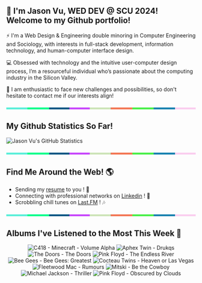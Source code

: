 ## 👋 I'm Jason Vu, WED DEV @ SCU 2024! Welcome to my Github portfolio! 

⚡ I'm a Web Design & Engineering double minoring in Computer Engineering and Sociology, with interests in full-stack development, information technology, and human-computer interface design.

💻 Obsessed with technology and the intuitive user-computer design process, I’m a resourceful individual who’s passionate about the computing industry in the Silicon Valley.

🤝 I am enthusiastic to face new challenges and possibilities, so don't hesitate to contact me if our interests align!

<img src="./.github/workflows/banner_strip.png" width="100%" height="5px">

## My Github Statistics So Far!
![Jason Vu's GitHub Statistics](https://github-readme-stats.vercel.app/api?username=JAVAB3ANS&show_icons=true)

<img src="./.github/workflows/banner_strip.png" width="100%" height="5px">

## Find Me Around the Web! 🌎
- Sending my [resume](https://javab3ans.github.io/pdfs/resume.pdf) to you ! 📝
- Connecting with professional networks on [Linkedin](https://www.linkedin.com/in/jason-anh-vu/) ! 💼  
- Scrobbling chill tunes on [Last.FM](https://www.last.fm/user/JAVA9620) ! 🎶

<img src="./.github/workflows/banner_strip.png" width="100%" height="5px">

## Albums I've Listened to the Most This Week 🎹 

<!-- lastfm -->
<p align="center"><img src="https://lastfm.freetls.fastly.net/i/u/64s/b9f87564f51e402c843e109a7021dc83.png" title="C418 - Minecraft - Volume Alpha"> <img src="https://lastfm.freetls.fastly.net/i/u/64s/4c66b692b26c4fb3be2da6dda2fc9bb7.png" title="Aphex Twin - Drukqs"> <img src="https://lastfm.freetls.fastly.net/i/u/64s/24590e4ca3a94c748d6c8452ce52467b.png" title="The Doors - The Doors"> <img src="https://lastfm.freetls.fastly.net/i/u/64s/9c96e92b6b494f95cf278ad5c6b36d7e.png" title="Pink Floyd - The Endless River"> <img src="https://lastfm.freetls.fastly.net/i/u/64s/41889da007584eea94e30e1766afc100.png" title="Bee Gees - Bee Gees: Greatest"> <img src="https://lastfm.freetls.fastly.net/i/u/64s/1ae3a307f2474312809a4867b56139ed.png" title="Cocteau Twins - Heaven or Las Vegas"> <img src="https://lastfm.freetls.fastly.net/i/u/64s/349d64820e124b77cb5275ab03042693.png" title="Fleetwood Mac - Rumours"> <img src="https://lastfm.freetls.fastly.net/i/u/64s/a9b9c68a6ecb979e1ac95e28bb28e06b.png" title="Mitski - Be the Cowboy"> <img src="https://lastfm.freetls.fastly.net/i/u/64s/e5f40ae3767cf5b6184776f97e52b8ca.jpg" title="Michael Jackson - Thriller"> <img src="https://lastfm.freetls.fastly.net/i/u/64s/66092948eafe43ffc331bfd6f13c875a.png" title="Pink Floyd - Obscured by Clouds"> </p>
